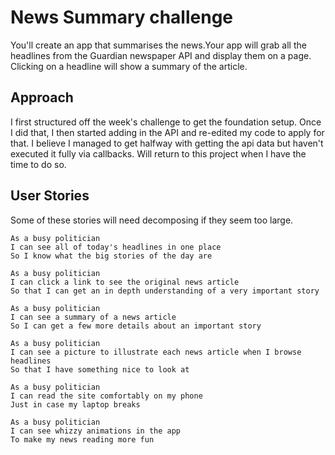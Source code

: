 # News Summary challenge

You'll create an app that summarises the news.Your app will grab all the headlines from the Guardian newspaper API and display them on a page.  Clicking on a headline will show a summary of the article.

## Approach

I first structured off the week's challenge to get the foundation setup. Once I did that, I then
started adding in the API and re-edited my code to apply for that. I believe I managed to get halfway
with getting the api data but haven't executed it fully via callbacks. Will return to this project
when I have the time to do so.

## User Stories

Some of these stories will need decomposing if they seem too large.

```
As a busy politician
I can see all of today's headlines in one place
So I know what the big stories of the day are
```

```
As a busy politician
I can click a link to see the original news article
So that I can get an in depth understanding of a very important story
```

```
As a busy politician
I can see a summary of a news article
So I can get a few more details about an important story
```

```
As a busy politician
I can see a picture to illustrate each news article when I browse headlines
So that I have something nice to look at
```

```
As a busy politician
I can read the site comfortably on my phone
Just in case my laptop breaks
```

```
As a busy politician
I can see whizzy animations in the app
To make my news reading more fun
```
